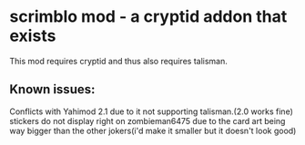 
# scrimblo mod - a cryptid addon that exists

This mod requires cryptid and thus also requires talisman.

## Known issues:

Conflicts with Yahimod 2.1 due to it not supporting talisman.(2.0 works fine)  
stickers do not display right on zombieman6475 due to the card art being way bigger than the other jokers(i'd make it smaller but it doesn't look good)
